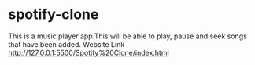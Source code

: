 # spotify-clone
This is a music player app.This will be able to play, pause and seek songs that have been added.
Website Link
http://127.0.0.1:5500/Spotify%20Clone/index.html
